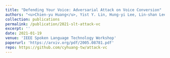 ```yaml
---
title: "Defending Your Voice: Adversarial Attack on Voice Conversion"
authors: "<u>Chien-yu Huang</u>, Yist Y. Lin, Hung-yi Lee, Lin-shan Lee"
collection: publications
permalink: /publication/2021-slt-attack-vc
excerpt: ''
date: 2021-01-19
venue: 'IEEE Spoken Language Technology Workshop'
paperurl: 'https://arxiv.org/pdf/2005.08781.pdf'
repo: https://github.com/cyhuang-tw/attack-vc
---
```

